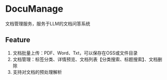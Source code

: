 # DocuManage

文档管理服务，服务于LLM的文档问答系统

## Feature

1. 文档批量上传：PDF、Word、Txt，可以保存在OSS或文件目录
2. 文档管理：标签分类、详情预览、文档列表【分类搜索、标题搜索】、文档删除
3. 支持对文档的预处理解析
